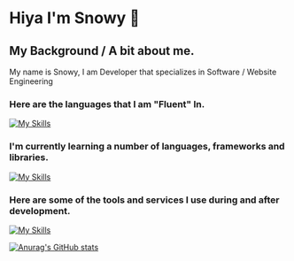 # Hiya I'm Snowy 👋

## My Background / A bit about me.
My name is Snowy, I am Developer that specializes in Software / Website Engineering 

### Here are the languages that I am "Fluent" In.
[![My Skills](https://skillicons.dev/icons?i=js,html,css)](https://e-z.bio/snowyjs)

### I'm currently learning a number of languages, frameworks and libraries.
[![My Skills](https://skillicons.dev/icons?i=c,cs,java,kotlin,unity,lua,maven)](https://e-z.bio/snowyjs)

### Here are some of the tools and services I use during and after development.
[![My Skills](https://skillicons.dev/icons?i=vscode,visualstudio,aws,azure,cloudflare,github)](https://e-z.bio/snowyjs)

[![Anurag's GitHub stats](https://github-readme-stats.vercel.app/api?username=snowypy)](https://github.com/anuraghazra/github-readme-stats)
